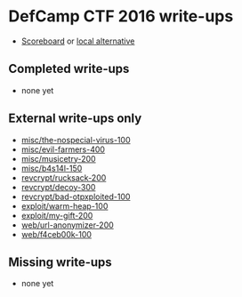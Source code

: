 # DefCamp CTF 2016 write-ups

* [Scoreboard](https://dctf.def.camp/ranks) or [local alternative](scoreboard.txt)

## Completed write-ups

* none yet

## External write-ups only

* [misc/the-nospecial-virus-100](misc/the-nospecial-virus-100)
* [misc/evil-farmers-400](misc/evil-farmers-400)
* [misc/musicetry-200](misc/musicetry-200)
* [misc/b4s14l-150](misc/b4s14l-150)
* [revcrypt/rucksack-200](revcrypt/rucksack-200)
* [revcrypt/decoy-300](revcrypt/decoy-300)
* [revcrypt/bad-otpxploited-100](revcrypt/bad-otpxploited-100)
* [exploit/warm-heap-100](exploit/warm-heap-100)
* [exploit/my-gift-200](exploit/my-gift-200)
* [web/url-anonymizer-200](web/url-anonymizer-200)
* [web/f4ceb00k-100](web/f4ceb00k-100)

## Missing write-ups

* none yet
